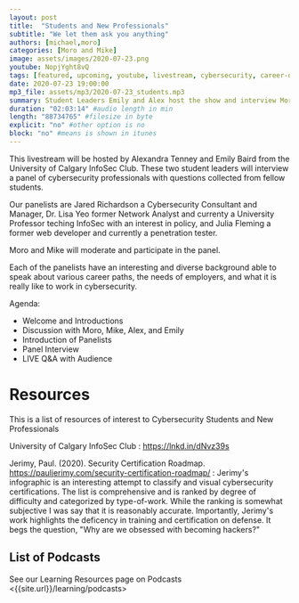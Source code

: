 ```yaml
---
layout: post
title:  "Students and New Professionals"
subtitle: "We let them ask you anything"
authors: [michael,moro]
categories: [Moro and Mike]
image: assets/images/2020-07-23.png
youtube: NopjYght8vQ
tags: [featured, upcoming, youtube, livestream, cybersecurity, career-development, students]
date: 2020-07-23 19:00:00
mp3_file: assets/mp3/2020-07-23_students.mp3
summary: Student Leaders Emily and Alex host the show and interview Moro, Mike, and a panel of experts about careers in Cybersecurity
duration: "02:03:14" #audio length in min
length: "88734765" #filesize in byte
explicit: "no" #other option is no
block: "no" #means is shown in itunes
---
```

This livestream will be hosted by Alexandra Tenney and Emily Baird from the University of Calgary InfoSec Club. These two student leaders will interview a panel of cybersecurity professionals with questions collected from fellow students.

Our panelists are Jared Richardson a Cybersecurity Consultant and Manager, Dr. Lisa Yeo former Network Analyst and currenty a University Professor teching InfoSec with an interest in policy, and Julia Fleming a former web developer and currently a penetration tester.

Moro and Mike will moderate and participate in the panel.

Each of the panelists have an interesting and diverse background able to speak about various career paths, the needs of employers, and what it is really like to work in cybersecurity.

Agenda:

- Welcome and Introductions
- Discussion with Moro, Mike, Alex, and Emily
- Introduction of Panelists
- Panel Interview
- LIVE Q&A with Audience


# Resources
This is a list of resources of interest to Cybersecurity Students and New Professionals

University of Calgary InfoSec Club
: <https://lnkd.in/dNvz39s>

Jerimy, Paul. (2020). Security Certification Roadmap. <https://pauljerimy.com/security-certification-roadmap/>
: Jerimy's infographic is an interesting attempt to classify and visual cybersecurity certifications. The list is comprehensive and is ranked by degree of difficulty and categorized by type-of-work. While the ranking is somewhat subjective I was say that it is reasonably accurate. Importantly, Jerimy's work highlights the deficency in training and certification on defense. It begs the question, "Why are we obsessed with becoming hackers?"

## List of Podcasts
See our Learning Resources page on Podcasts <{{site.url}}/learning/podcasts>
